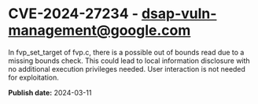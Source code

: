 # CVE-2024-27234 - dsap-vuln-management@google.com

In fvp_set_target of fvp.c, there is a possible out of bounds read due to a missing bounds check. This could lead to local information disclosure with no additional execution privileges needed. User interaction is not needed for exploitation.

**Publish date:** 2024-03-11
